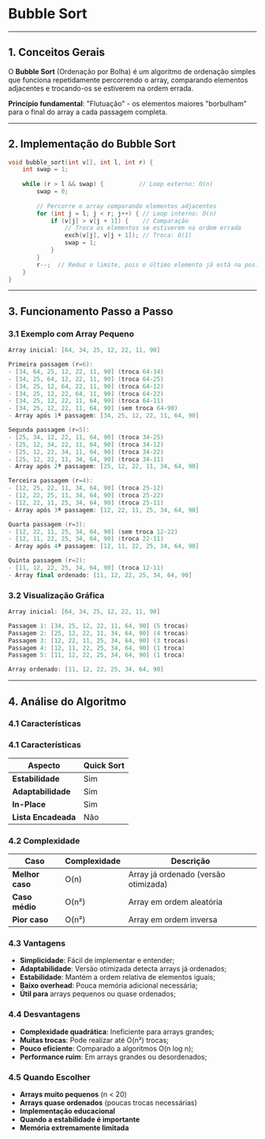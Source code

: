 # Bubble Sort

---

## 1. Conceitos Gerais

O **Bubble Sort** (Ordenação por Bolha) é um algoritmo de ordenação simples que funciona repetidamente percorrendo o array, comparando elementos adjacentes e trocando-os se estiverem na ordem errada.

**Princípio fundamental**: "Flutuação" - os elementos maiores "borbulham" para o final do array a cada passagem completa.

---

## 2. Implementação do Bubble Sort

```cpp title="Implementação:"
void bubble_sort(int v[], int l, int r) {
    int swap = 1;
    
    while (r > l && swap) {          // Loop externo: O(n)
        swap = 0;
        
        // Percorre o array comparando elementos adjacentes
        for (int j = l; j < r; j++) { // Loop interno: O(n)
            if (v[j] > v[j + 1]) {    // Comparação
                // Troca os elementos se estiverem na ordem errada
                exch(v[j], v[j + 1]); // Troca: O(1)
                swap = 1;
            }
        }
        r--;  // Reduz o limite, pois o último elemento já está na posição correta
    }
}
```

---

## 3. Funcionamento Passo a Passo

### 3.1 Exemplo com Array Pequeno

```cpp title="Exemplo:"
Array inicial: [64, 34, 25, 12, 22, 11, 90]

Primeira passagem (r=6):
- [34, 64, 25, 12, 22, 11, 90] (troca 64-34)
- [34, 25, 64, 12, 22, 11, 90] (troca 64-25)
- [34, 25, 12, 64, 22, 11, 90] (troca 64-12)
- [34, 25, 12, 22, 64, 11, 90] (troca 64-22)
- [34, 25, 12, 22, 11, 64, 90] (troca 64-11)
- [34, 25, 12, 22, 11, 64, 90] (sem troca 64-90)
- Array após 1ª passagem: [34, 25, 12, 22, 11, 64, 90]

Segunda passagem (r=5):
- [25, 34, 12, 22, 11, 64, 90] (troca 34-25)
- [25, 12, 34, 22, 11, 64, 90] (troca 34-12)
- [25, 12, 22, 34, 11, 64, 90] (troca 34-22)
- [25, 12, 22, 11, 34, 64, 90] (troca 34-11)
- Array após 2ª passagem: [25, 12, 22, 11, 34, 64, 90]

Terceira passagem (r=4):
- [12, 25, 22, 11, 34, 64, 90] (troca 25-12)
- [12, 22, 25, 11, 34, 64, 90] (troca 25-22)
- [12, 22, 11, 25, 34, 64, 90] (troca 25-11)
- Array após 3ª passagem: [12, 22, 11, 25, 34, 64, 90]

Quarta passagem (r=3):
- [12, 22, 11, 25, 34, 64, 90] (sem troca 12-22)
- [12, 11, 22, 25, 34, 64, 90] (troca 22-11)
- Array após 4ª passagem: [12, 11, 22, 25, 34, 64, 90]

Quinta passagem (r=2):
- [11, 12, 22, 25, 34, 64, 90] (troca 12-11)
- Array final ordenado: [11, 12, 22, 25, 34, 64, 90]
```

### 3.2 Visualização Gráfica

```cpp title="Implementação:"
Array inicial: [64, 34, 25, 12, 22, 11, 90]

Passagem 1: [34, 25, 12, 22, 11, 64, 90] (5 trocas)
Passagem 2: [25, 12, 22, 11, 34, 64, 90] (4 trocas)  
Passagem 3: [12, 22, 11, 25, 34, 64, 90] (3 trocas)
Passagem 4: [12, 11, 22, 25, 34, 64, 90] (1 troca)
Passagem 5: [11, 12, 22, 25, 34, 64, 90] (1 troca)

Array ordenado: [11, 12, 22, 25, 34, 64, 90]
```

---

## 4. Análise do Algoritmo

### 4.1 Características
### 4.1 Características
| Aspecto | Quick Sort |
|---------|------------|
| **Estabilidade** | Sim |
| **Adaptabilidade** | Sim |
| **In-Place** | Sim |
| **Lista Encadeada** | Não |

### 4.2 Complexidade
| Caso | Complexidade | Descrição |
|------|-------------|-----------|
| **Melhor caso** | O(n) | Array já ordenado (versão otimizada) |
| **Caso médio** | O(n²) | Array em ordem aleatória |
| **Pior caso** | O(n²) | Array em ordem inversa |

### 4.3 Vantagens
- **Simplicidade**: Fácil de implementar e entender;
- **Adaptabilidade**: Versão otimizada detecta arrays já ordenados;
- **Estabilidade**: Mantém a ordem relativa de elementos iguais;
- **Baixo overhead**: Pouca memória adicional necessária;
- **Útil para** arrays pequenos ou quase ordenados;

### 4.4 Desvantagens
- **Complexidade quadrática**: Ineficiente para arrays grandes;
- **Muitas trocas**: Pode realizar até O(n²) trocas;
- **Pouco eficiente**: Comparado a algoritmos O(n log n);
- **Performance ruim**: Em arrays grandes ou desordenados;

### 4.5 Quando Escolher 
- **Arrays muito pequenos** (n < 20)
- **Arrays quase ordenados** (poucas trocas necessárias)
- **Implementação educacional**
- **Quando a estabilidade é importante**
- **Memória extremamente limitada**


